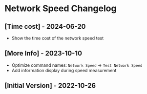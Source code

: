 # Network Speed Changelog

## [Time cost] - 2024-06-20

- Show the time cost of the network speed test

## [More Info] - 2023-10-10

- Optimize command names: `Network Speed` -> `Test Network Speed`
- Add information display during speed measurement

## [Initial Version] - 2022-10-26
